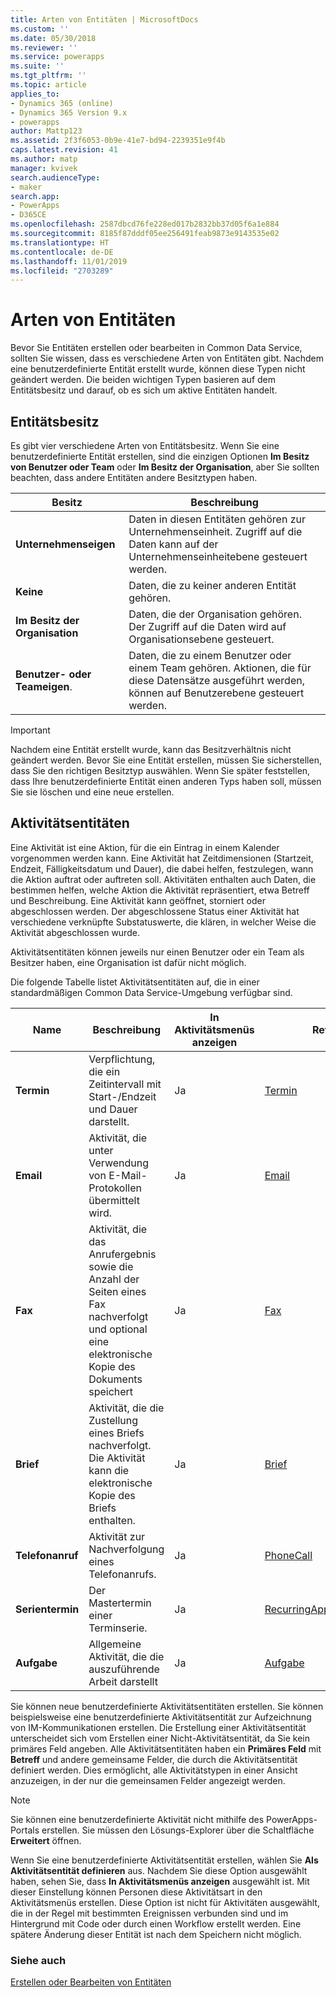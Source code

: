 ```yaml
---
title: Arten von Entitäten | MicrosoftDocs
ms.custom: ''
ms.date: 05/30/2018
ms.reviewer: ''
ms.service: powerapps
ms.suite: ''
ms.tgt_pltfrm: ''
ms.topic: article
applies_to:
- Dynamics 365 (online)
- Dynamics 365 Version 9.x
- powerapps
author: Mattp123
ms.assetid: 2f3f6053-0b9e-41e7-bd94-2239351e9f4b
caps.latest.revision: 41
ms.author: matp
manager: kvivek
search.audienceType:
- maker
search.app:
- PowerApps
- D365CE
ms.openlocfilehash: 2587dbcd76fe228ed017b2832bb37d05f6a1e884
ms.sourcegitcommit: 8185f87dddf05ee256491feab9873e9143535e02
ms.translationtype: HT
ms.contentlocale: de-DE
ms.lasthandoff: 11/01/2019
ms.locfileid: "2703289"
---
```

# <a name="types-of-entities"></a>Arten von Entitäten

Bevor Sie Entitäten erstellen oder bearbeiten in Common Data Service, sollten Sie wissen, dass es verschiedene Arten von Entitäten gibt. Nachdem eine benutzerdefinierte Entität erstellt wurde, können diese Typen nicht geändert werden. Die beiden wichtigen Typen basieren auf dem Entitätsbesitz und darauf, ob es sich um aktive Entitäten handelt.  
  
<a name="BKMK_EntityOwnership"></a>

## <a name="entity-ownership"></a>Entitätsbesitz  

Es gibt vier verschiedene Arten von Entitätsbesitz. Wenn Sie eine benutzerdefinierte Entität erstellen, sind die einzigen Optionen **Im Besitz von Benutzer oder Team** oder **Im Besitz der Organisation**, aber Sie sollten beachten, dass andere Entitäten andere Besitztypen haben.  
  
|Besitz|Beschreibung|  
|---------------|-----------------|  
|**Unternehmenseigen**|Daten in diesen Entitäten gehören zur Unternehmenseinheit. Zugriff auf die Daten kann auf der Unternehmenseinheitebene gesteuert werden.|  
|**Keine**|Daten, die zu keiner anderen Entität gehören.|  
|**Im Besitz der Organisation**|Daten, die der Organisation gehören. Der Zugriff auf die Daten wird auf Organisationsebene gesteuert.|  
|**Benutzer- oder Teameigen**.|Daten, die zu einem Benutzer oder einem Team gehören. Aktionen, die für diese Datensätze ausgeführt werden, können auf Benutzerebene gesteuert werden.|  
  
  
> [!IMPORTANT]
>  Nachdem eine Entität erstellt wurde, kann das Besitzverhältnis nicht geändert werden. Bevor Sie eine Entität erstellen, müssen Sie sicherstellen, dass Sie den richtigen Besitztyp auswählen. Wenn Sie später feststellen, dass Ihre benutzerdefinierte Entität einen anderen Typs haben soll, müssen Sie sie löschen und eine neue erstellen.
  
<a name="BKMK_ActivityEntities"></a>

## <a name="activity-entities"></a>Aktivitätsentitäten

Eine Aktivität ist eine Aktion, für die ein Eintrag in einem Kalender vorgenommen werden kann. Eine Aktivität hat Zeitdimensionen (Startzeit, Endzeit, Fälligkeitsdatum und Dauer), die dabei helfen, festzulegen, wann die Aktion auftrat oder auftreten soll. Aktivitäten enthalten auch Daten, die bestimmen helfen, welche Aktion die Aktivität repräsentiert, etwa Betreff und Beschreibung. Eine Aktivität kann geöffnet, storniert oder abgeschlossen werden. Der abgeschlossene Status einer Aktivität hat verschiedene verknüpfte Substatuswerte, die klären, in welcher Weise die Aktivität abgeschlossen wurde.  
  
Aktivitätsentitäten können jeweils nur einen Benutzer oder ein Team als Besitzer haben, eine Organisation ist dafür nicht möglich.  
  
Die folgende Tabelle listet Aktivitätsentitäten auf, die in einer standardmäßigen Common Data Service-Umgebung verfügbar sind.
  
|Name|Beschreibung|In Aktivitätsmenüs anzeigen|Referenz|
|----------|-----------------|----------------|---------------|  
|**Termin**|Verpflichtung, die ein Zeitintervall mit Start-/Endzeit und Dauer darstellt.|Ja|[Termin](/powerapps/developer/common-data-service/reference/entities/appointment)|
|**Email**|Aktivität, die unter Verwendung von E-Mail-Protokollen übermittelt wird.|Ja|[Email](/powerapps/developer/common-data-service/reference/entities/email)|
|**Fax**|Aktivität, die das Anrufergebnis sowie die Anzahl der Seiten eines Fax nachverfolgt und optional eine elektronische Kopie des Dokuments speichert|Ja|[Fax](/powerapps/developer/common-data-service/reference/entities/fax)|
|**Brief**|Aktivität, die die Zustellung eines Briefs nachverfolgt. Die Aktivität kann die elektronische Kopie des Briefs enthalten.|Ja|[Brief](/powerapps/developer/common-data-service/reference/entities/letter)|
|**Telefonanruf**|Aktivität zur Nachverfolgung eines Telefonanrufs.|Ja|[PhoneCall](/powerapps/developer/common-data-service/reference/entities/phonecall)|
|**Serientermin**|Der Mastertermin einer Terminserie.|Ja|[RecurringAppointmentMaster](/powerapps/developer/common-data-service/reference/entities/recurringappointmentmaster)|
|**Aufgabe**|Allgemeine Aktivität, die die auszuführende Arbeit darstellt|Ja|[Aufgabe](/powerapps/developer/common-data-service/reference/entities/task)|
  
Sie können neue benutzerdefinierte Aktivitätsentitäten erstellen. Sie können beispielsweise eine benutzerdefinierte Aktivitätsentität zur Aufzeichnung von IM-Kommunikationen erstellen. Die Erstellung einer Aktivitätsentität unterscheidet sich vom Erstellen einer Nicht-Aktivitätsentität, da Sie kein primäres Feld angeben. Alle Aktivitätsentitäten haben ein **Primäres Feld** mit **Betreff** und andere gemeinsame Felder, die durch die Aktivitätsentität definiert werden. Dies ermöglicht, alle Aktivitätstypen in einer Ansicht anzuzeigen, in der nur die gemeinsamen Felder angezeigt werden.  

> [!NOTE]
> Sie können eine benutzerdefinierte Aktivität nicht mithilfe des PowerApps-Portals erstellen. Sie müssen den Lösungs-Explorer über die Schaltfläche **Erweitert** öffnen.
  
Wenn Sie eine benutzerdefinierte Aktivitätsentität erstellen, wählen Sie **Als Aktivitätsentität definieren** aus. Nachdem Sie diese Option ausgewählt haben, sehen Sie, dass **In Aktivitätsmenüs anzeigen** ausgewählt ist. Mit dieser Einstellung können Personen diese Aktivitätsart in den Aktivitätsmenüs erstellen. Diese Option ist nicht für Aktivitäten ausgewählt, die in der Regel mit bestimmten Ereignissen verbunden sind und im Hintergrund mit Code oder durch einen Workflow erstellt werden. Eine spätere Änderung dieser Entität ist nach dem Speichern nicht möglich.  

### <a name="see-also"></a>Siehe auch
[Erstellen oder Bearbeiten von Entitäten](create-edit-entities.md)

